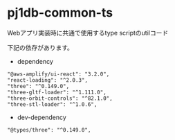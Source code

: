 # pj1db-common-ts
Webアプリ実装時に共通で使用するtype scriptのutilコード

下記の依存があります。

- dependency
```
"@aws-amplify/ui-react": "3.2.0",
"react-loading": "^2.0.3",
"three": "^0.149.0",
"three-gltf-loader": "^1.111.0",
"three-orbit-controls": "^82.1.0",
"three-stl-loader": "^1.0.6",
```

- dev-dependency
```
"@types/three": "^0.149.0",
```

